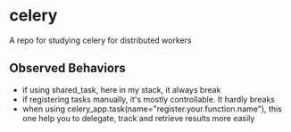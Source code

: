 # celery
A repo for studying celery for distributed workers  

## Observed Behaviors
- if using shared_task, here in my stack, it always break
- if registering tasks manually, it's mostly controllable. It hardly breaks
- when using celery_app.task(name="register.your.function.name"), this one help you to delegate, track and retrieve results more easily
